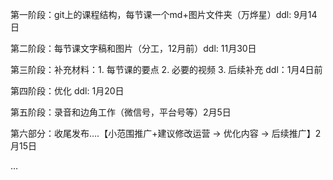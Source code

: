 第一阶段：git上的课程结构，每节课一个md+图片文件夹（万烨星）ddl: 9月14日 <br>

第二阶段：每节课文字稿和图片（分工，12月前）ddl: 11月30日<br>

第三阶段：补充材料：1. 每节课的要点 2. 必要的视频 3. 后续补充 ddl：1月4日前<br>

第四阶段：优化 ddl: 1月20日<br>

第五阶段：录音和边角工作（微信号，平台号等）2月5日<br>

第六部分：收尾发布….【小范围推广+建议修改运营 -> 优化内容 -> 后续推广】2月15日<br>

…
